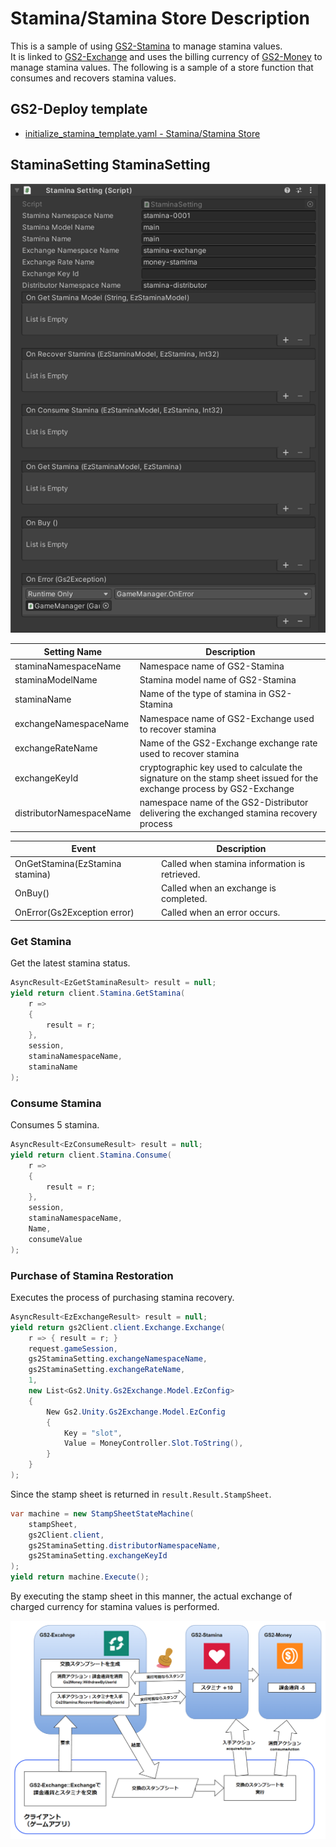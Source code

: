 ﻿# Stamina/Stamina Store Description

This is a sample of using [GS2-Stamina](https://app.gs2.io/docs/en/index.html#gs2-stamina) to manage stamina values.  
It is linked to [GS2-Exchange](https://app.gs2.io/docs/en/index.html#gs2-exchange) and uses the billing currency of [GS2-Money](https://app.gs2.io/docs/en/index.html#gs2-money) to manage stamina values. The following is a sample of a store function that consumes and recovers stamina values.

## GS2-Deploy template

- [initialize_stamina_template.yaml - Stamina/Stamina Store](../Templates/initialize_stamina_template.yaml)

## StaminaSetting StaminaSetting

![Inspector Window](Stamina.png)

| Setting Name | Description |
---|---
| staminaNamespaceName | Namespace name of GS2-Stamina
| staminaModelName | Stamina model name of GS2-Stamina
| staminaName | Name of the type of stamina in GS2-Stamina |
| exchangeNamespaceName | Namespace name of GS2-Exchange used to recover stamina
| exchangeRateName | Name of the GS2-Exchange exchange rate used to recover stamina
| exchangeKeyId | cryptographic key used to calculate the signature on the stamp sheet issued for the exchange process by GS2-Exchange
| distributorNamespaceName | namespace name of the GS2-Distributor delivering the exchanged stamina recovery process

| Event | Description |
---|---
| OnGetStamina(EzStamina stamina) | Called when stamina information is retrieved. | OnGetStamina(EzStamina stamina)
| OnBuy() | Called when an exchange is completed. | OnBuy()
| OnError(Gs2Exception error) | Called when an error occurs. | OnError(Gs2Exception error)

### Get Stamina

Get the latest stamina status.

```c#
AsyncResult<EzGetStaminaResult> result = null;
yield return client.Stamina.GetStamina(
    r =>
    {
        result = r;
    },
    session,
    staminaNamespaceName,
    staminaName
);
```

### Consume Stamina

Consumes 5 stamina.

```c#
AsyncResult<EzConsumeResult> result = null;
yield return client.Stamina.Consume(
    r =>
    {
        result = r;
    },
    session,
    staminaNamespaceName,
    Name,
    consumeValue
);
```

### Purchase of Stamina Restoration

Executes the process of purchasing stamina recovery.

```c#
AsyncResult<EzExchangeResult> result = null;
yield return gs2Client.client.Exchange.Exchange(
    r => { result = r; }
    request.gameSession,
    gs2StaminaSetting.exchangeNamespaceName,
    gs2StaminaSetting.exchangeRateName,
    1,
    new List<Gs2.Unity.Gs2Exchange.Model.EzConfig>
    {
        New Gs2.Unity.Gs2Exchange.Model.EzConfig
        {
            Key = "slot",
            Value = MoneyController.Slot.ToString(),
        }
    }
);
```

Since the stamp sheet is returned in `result.Result.StampSheet`.

```c#
var machine = new StampSheetStateMachine(
    stampSheet,
    gs2Client.client,
    gs2StaminaSetting.distributorNamespaceName,
    gs2StaminaSetting.exchangeKeyId
);
yield return machine.Execute();
```

By executing the stamp sheet in this manner, the actual exchange of charged currency for stamina values is performed.

![Exchange](Exchange.png)